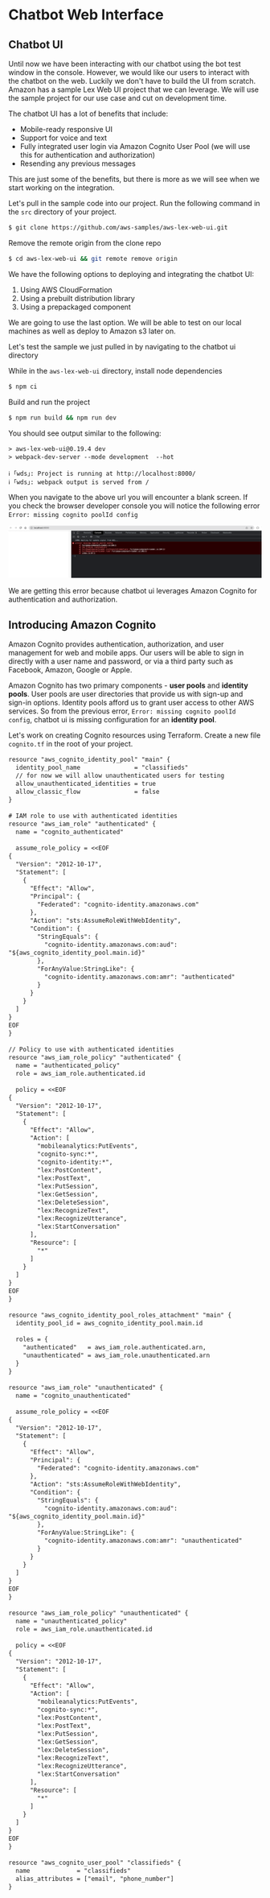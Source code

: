 # Chatbot Web Interface

## Chatbot UI

Until now we have been interacting with our chatbot using the bot test window in the console. However, we would like our users to interact with the chatbot on the web. Luckily we don't have to build the UI from scratch. Amazon has a sample Lex Web UI project that we can leverage. We will use the sample project for our use case and cut on development time.

The chatbot UI has a lot of benefits that include:

- Mobile-ready responsive UI
- Support for voice and text
- Fully integrated user login via Amazon Cognito User Pool (we will use this for authentication and authorization)
- Resending any previous messages

This are just some of the benefits, but there is more as we will see when we start working on the integration.

Let's pull in the sample code into our project. Run the following command in the `src` directory of your project.

```bash
$ git clone https://github.com/aws-samples/aws-lex-web-ui.git
```

Remove the remote origin from the clone repo

```bash
$ cd aws-lex-web-ui && git remote remove origin
```

We have the following options to deploying and integrating the chatbot UI:

1. Using AWS CloudFormation
2. Using a prebuilt distribution library
3. Using a prepackaged component

We are going to use the last option. We will be able to test on our local machines as well as deploy to Amazon s3 later on.

Let's test the sample we just pulled in by navigating to the chatbot ui directory

While in the `aws-lex-web-ui` directory, install node dependencies

```bash
$ npm ci
```

Build and run the project

```bash
$ npm run build && npm run dev
```

You should see output similar to the following:

```text
> aws-lex-web-ui@0.19.4 dev
> webpack-dev-server --mode development  --hot

ℹ ｢wds｣: Project is running at http://localhost:8000/
ℹ ｢wds｣: webpack output is served from /
```

When you navigate to the above url you will encounter a blank screen. If you check the browser developer console you will notice the following error `Error: missing cognito poolId config`

![Pool Id missing](../images/cognito_pool_missing.png)

We are getting this error because chatbot ui leverages Amazon Cognito for authentication and authorization. 

## Introducing Amazon Cognito

Amazon Cognito provides authentication, authorization, and user management for web and mobile apps. Our users will be able to sign in directly with a user name and password, or via a third party such as Facebook, Amazon, Google or Apple.

Amazon Cognito has two primary components - **user pools** and **identity pools**. User pools are user directories that provide us with sign-up and sign-in options. Identity pools afford us to grant user access to other AWS services. So from the previous error, `Error: missing cognito poolId config`, chatbot ui is missing configuration for an **identity pool**.

Let's work on creating Cognito resources using Terraform.
Create a new file `cognito.tf` in the root of your project.

```hcl
resource "aws_cognito_identity_pool" "main" {
  identity_pool_name               = "classifieds"
  // for now we will allow unauthenticated users for testing
  allow_unauthenticated_identities = true
  allow_classic_flow               = false
}

# IAM role to use with authenticated identities
resource "aws_iam_role" "authenticated" {
  name = "cognito_authenticated"

  assume_role_policy = <<EOF
{
  "Version": "2012-10-17",
  "Statement": [
    {
      "Effect": "Allow",
      "Principal": {
        "Federated": "cognito-identity.amazonaws.com"
      },
      "Action": "sts:AssumeRoleWithWebIdentity",
      "Condition": {
        "StringEquals": {
          "cognito-identity.amazonaws.com:aud": "${aws_cognito_identity_pool.main.id}"
        },
        "ForAnyValue:StringLike": {
          "cognito-identity.amazonaws.com:amr": "authenticated"
        }
      }
    }
  ]
}
EOF
}

// Policy to use with authenticated identities
resource "aws_iam_role_policy" "authenticated" {
  name = "authenticated_policy"
  role = aws_iam_role.authenticated.id

  policy = <<EOF
{
  "Version": "2012-10-17",
  "Statement": [
    {
      "Effect": "Allow",
      "Action": [
        "mobileanalytics:PutEvents",
        "cognito-sync:*",
        "cognito-identity:*",
        "lex:PostContent",
        "lex:PostText",
        "lex:PutSession",
        "lex:GetSession",
        "lex:DeleteSession",
        "lex:RecognizeText",
        "lex:RecognizeUtterance",
        "lex:StartConversation"
      ],
      "Resource": [
        "*"
      ]
    }
  ]
}
EOF
}

resource "aws_cognito_identity_pool_roles_attachment" "main" {
  identity_pool_id = aws_cognito_identity_pool.main.id

  roles = {
    "authenticated"   = aws_iam_role.authenticated.arn,
    "unauthenticated" = aws_iam_role.unauthenticated.arn
  }
}

resource "aws_iam_role" "unauthenticated" {
  name = "cognito_unauthenticated"

  assume_role_policy = <<EOF
{
  "Version": "2012-10-17",
  "Statement": [
    {
      "Effect": "Allow",
      "Principal": {
        "Federated": "cognito-identity.amazonaws.com"
      },
      "Action": "sts:AssumeRoleWithWebIdentity",
      "Condition": {
        "StringEquals": {
          "cognito-identity.amazonaws.com:aud": "${aws_cognito_identity_pool.main.id}"
        },
        "ForAnyValue:StringLike": {
          "cognito-identity.amazonaws.com:amr": "unauthenticated"
        }
      }
    }
  ]
}
EOF
}

resource "aws_iam_role_policy" "unauthenticated" {
  name = "unauthenticated_policy"
  role = aws_iam_role.unauthenticated.id

  policy = <<EOF
{
  "Version": "2012-10-17",
  "Statement": [
    {
      "Effect": "Allow",
      "Action": [
        "mobileanalytics:PutEvents",
        "cognito-sync:*",
        "lex:PostContent",
        "lex:PostText",
        "lex:PutSession",
        "lex:GetSession",
        "lex:DeleteSession",
        "lex:RecognizeText",
        "lex:RecognizeUtterance",
        "lex:StartConversation"
      ],
      "Resource": [
        "*"
      ]
    }
  ]
}
EOF
}

resource "aws_cognito_user_pool" "classifieds" {
  name             = "classifieds"
  alias_attributes = ["email", "phone_number"]
}
```


<!-- python -m SimpleHTTPServer 8000 -->